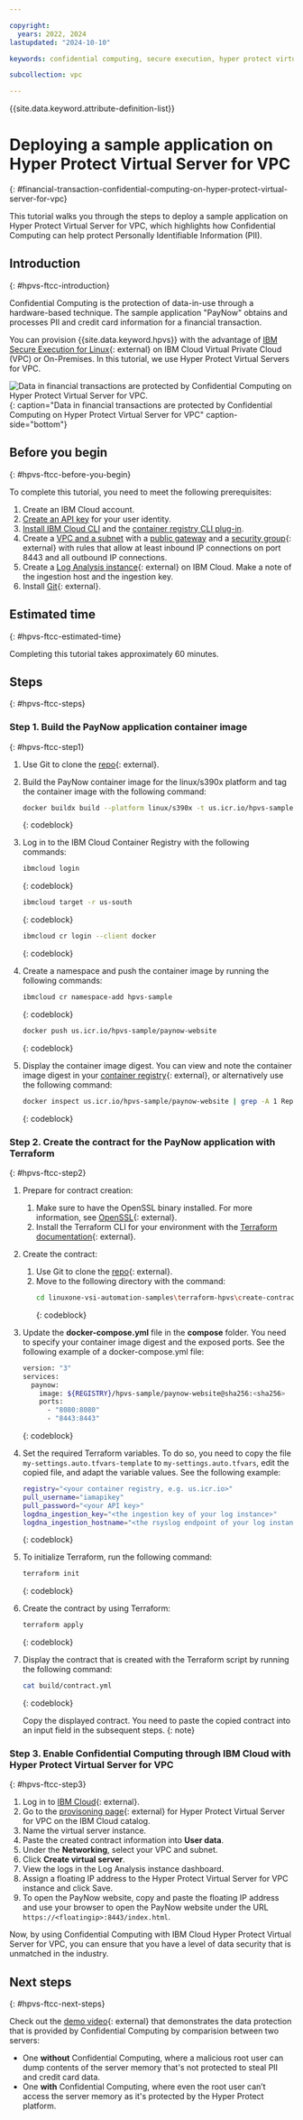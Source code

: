 ```yaml
---

copyright:
  years: 2022, 2024
lastupdated: "2024-10-10"

keywords: confidential computing, secure execution, hyper protect virtual server for vpc, terraform, tutorial, financial transaction

subcollection: vpc

---
```


{{site.data.keyword.attribute-definition-list}}

# Deploying a sample application on Hyper Protect Virtual Server for VPC
{: #financial-transaction-confidential-computing-on-hyper-protect-virtual-server-for-vpc}

This tutorial walks you through the steps to deploy a sample application on Hyper Protect Virtual Server for VPC, which highlights how Confidential Computing can help protect Personally Identifiable Information (PII).

## Introduction
{: #hpvs-ftcc-introduction}

Confidential Computing is the protection of data-in-use through a hardware-based technique. The sample application "PayNow" obtains and processes PII and credit card information for a financial transaction.

You can provision {{site.data.keyword.hpvs}} with the advantage of [IBM Secure Execution for Linux](https://www.ibm.com/docs/en/linux-on-systems?topic=linux-introducing-secure-execution){: external} on IBM Cloud Virtual Private Cloud (VPC) or On-Premises. In this tutorial, we use Hyper Protect Virtual Servers for VPC.

![Data in financial transactions are protected by Confidential Computing on Hyper Protect Virtual Server for VPC.](images/paynow-code-pattern.svg "Data in financial transactions are protected by Confidential Computing on Hyper Protect Virtual Server for VPC."){: caption="Data in financial transactions are protected by Confidential Computing on Hyper Protect Virtual Server for VPC" caption-side="bottom"}

## Before you begin
{: #hpvs-ftcc-before-you-begin}

To complete this tutorial, you need to meet the following prerequisites: 
1.	Create an IBM Cloud account.
2.	[Create an API key](/docs/account?topic=account-userapikey) for your user identity.
3.	[Install IBM Cloud CLI](/docs/cli?topic=cli-install-ibmcloud-cli) and the [container registry CLI plug-in](/docs/cli?topic=cli-containerregcli).
4.	Create a [VPC and a subnet](/docs/vpc?topic=vpc-creating-a-vpc-using-the-ibm-cloud-console#creating-a-vpc-and-subnet) with a [public gateway](/docs/vpc?topic=vpc-create-public-gateways) and a [security group](https://cloud.ibm.com/infrastructure/network/securityGroups){: external} with rules that allow at least inbound IP connections on port 8443 and all outbound IP connections.
5.	Create a [Log Analysis instance](https://cloud.ibm.com/catalog/services/logdna?callback=%2Fobserve%2Flogging%2Fcreate){: external} on IBM Cloud. Make a note of the ingestion host and the ingestion key.
6.	Install [Git](https://github.com/git-guides/install-git){: external}.

## Estimated time 
{: #hpvs-ftcc-estimated-time}

Completing this tutorial takes approximately 60 minutes.

## Steps
{: #hpvs-ftcc-steps}

### Step 1. Build the PayNow application container image
{: #hpvs-ftcc-step1}

1. Use Git to clone the [repo](https://github.com/ibm-hyper-protect/paynow-website){: external}. 

2. Build the PayNow container image for the linux/s390x platform and tag the container image with the following command:
   ```sh
   docker buildx build --platform linux/s390x -t us.icr.io/hpvs-sample/paynow-website .
   ```
   {: codeblock} 

3. Log in to the IBM Cloud Container Registry with the following commands:
   ```sh
   ibmcloud login
   ```
   {: codeblock} 

   ```sh
   ibmcloud target -r us-south
   ```
   {: codeblock} 

   ```sh
   ibmcloud cr login --client docker
   ```
   {: codeblock} 

4. Create a namespace and push the container image by running the following commands: 
   ```sh
   ibmcloud cr namespace-add hpvs-sample
   ```
   {: codeblock} 
   
   ```sh
   docker push us.icr.io/hpvs-sample/paynow-website
   ```
   {: codeblock} 
   
5. Display the container image digest. You can view and note the container image digest in your [container registry](/registry/images){: external}, or alternatively use the following command:
   ```sh
   docker inspect us.icr.io/hpvs-sample/paynow-website | grep -A 1 RepoDigests
   ```
   {: codeblock}

### Step 2. Create the contract for the PayNow application with Terraform
{: #hpvs-ftcc-step2}

1. Prepare for contract creation:
   1. Make sure to have the OpenSSL binary installed. For more information, see [OpenSSL](https://github.com/ibm-hyper-protect/linuxone-vsi-automation-samples){: external}. 
   2. Install the Terraform CLI for your environment with the [Terraform documentation](https://developer.hashicorp.com/terraform){: external}. 

2. Create the contract:
   1. Use Git to clone the [repo](https://github.com/ibm-hyper-protect/linuxone-vsi-automation-samples){: external}. 
   2. Move to the following directory with the command:
      ```sh
      cd linuxone-vsi-automation-samples\terraform-hpvs\create-contract-dynamic-registry
      ```
      {: codeblock}

3. Update the **docker-compose.yml** file in the **compose** folder. You need to specify your container image digest and the exposed ports. See the following example of a docker-compose.yml file:
   ```sh
   version: "3"
   services:
     paynow:
       image: ${REGISTRY}/hpvs-sample/paynow-website@sha256:<sha256>
       ports:
         - "8080:8080"
         - "8443:8443"
   ```
   {: codeblock}

4. Set the required Terraform variables. To do so, you need to copy the file `my-settings.auto.tfvars-template` to `my-settings.auto.tfvars`, edit the copied file, and adapt the variable values. See the following example: 
   ```sh
   registry="<your container registry, e.g. us.icr.io>"
   pull_username="iamapikey"
   pull_password="<your API key>"
   logdna_ingestion_key="<the ingestion key of your log instance>"
   logdna_ingestion_hostname="<the rsyslog endpoint of your log instance without theport, e.g. syslog-a.<log_region>.logging.cloud.ibm.com>"
   ```
   {: codeblock}

5. To initialize Terraform, run the following command:
   ```sh
   terraform init
   ```
   {: codeblock}

6. Create the contract by using Terraform:
   ```sh
   terraform apply
   ```
   {: codeblock}

7. Display the contract that is created with the Terraform script by running the following command:
   ```sh
   cat build/contract.yml
   ```
   {: codeblock}
 
   Copy the displayed contract. You need to paste the copied contract into an input field in the subsequent steps.
   {: note}

### Step 3. Enable Confidential Computing through IBM Cloud with Hyper Protect Virtual Server for VPC
{: #hpvs-ftcc-step3}

1.	Log in to [IBM Cloud](/login){: external}.
2.	Go to the [provisoning page](/infrastructure/provision/vs?architecture=s390x&secureExecution=true){: external} for Hyper Protect Virtual Server for VPC on the IBM Cloud catalog.
3.	Name the virtual server instance.
4.	Paste the created contract information into **User data**. 
5.	Under the **Networking**, select your VPC and subnet.
6.	Click **Create virtual server**.
7.	View the logs in the Log Analysis instance dashboard.
8.	Assign a floating IP address to the Hyper Protect Virtual Server for VPC instance and click Save. 
9.	To open the PayNow website, copy and paste the floating IP address and use your browser to open the PayNow website under the URL `https://<floatingip>:8443/index.html`.

Now, by using Confidential Computing with IBM Cloud Hyper Protect Virtual Server for VPC, you can ensure that you have a level of data security that is unmatched in the industry. 

## Next steps
{: #hpvs-ftcc-next-steps}

Check out the [demo video](https://mediacenter.ibm.com/media/IBM+Cloud+Show+Me-+Hyper+Protect+Services+for+Confidential+Computing+Demo/1_f7e970ig){: external} that demonstrates the data protection that is provided by Confidential Computing by comparision between two servers:
- One **without** Confidential Computing, where a malicious root user can dump contents of the server memory that's not protected to steal PII and credit card data.
- One **with** Confidential Computing, where even the root user can’t access the server memory as it's protected by the Hyper Protect platform.
